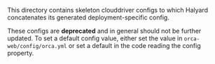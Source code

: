 This directory contains skeleton clouddriver configs to which Halyard concatenates
its generated deployment-specific config.

These configs are **deprecated** and in general should not be further updated. To
set a default config value, either set the value in `orca-web/config/orca.yml`
or set a default in the code reading the config property.
